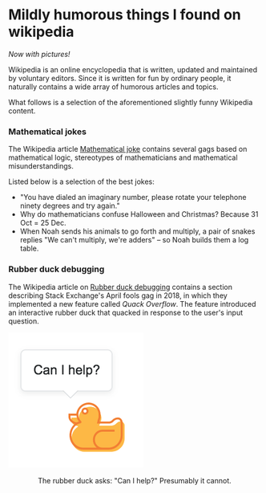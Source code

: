 # Mildly humorous things I found on wikipedia 

*Now with pictures!* <br>

<p>Wikipedia is an online encyclopedia that is written, updated and maintained by voluntary editors. Since it is written for fun by ordinary people, it naturally contains a wide array of humorous articles and topics. </p>

What follows is a selection of the aforementioned slightly funny Wikipedia content.


### Mathematical jokes 

The Wikipedia article [Mathematical joke](https://en.wikipedia.org/wiki/Mathematical_joke) contains several gags based on mathematical logic, stereotypes of mathematicians and mathematical misunderstandings.

Listed below is a selection of the best jokes: 

- "You have dialed an imaginary number, please rotate your telephone ninety degrees and try again."
- Why do mathematicians confuse Halloween and Christmas? Because 31 Oct = 25 Dec.
- When Noah sends his animals to go forth and multiply, a pair of snakes replies "We can't multiply, we're adders" – so Noah builds them a log table.

### Rubber duck debugging

The Wikipedia article on [Rubber duck debugging](https://en.wikipedia.org/wiki/Rubber_duck_debugging) contains a section describing Stack Exchange's April fools gag in 2018, in which they implemented a new feature called *Quack Overflow*. The feature introduced an interactive rubber duck that quacked in response to the user's input question. 

<p align="center"> 

![Quack Overflow](images/Quack_overflow.png)

<p>

<p align="center">
The rubber duck asks: "Can I help?" Presumably it cannot.

<p>
